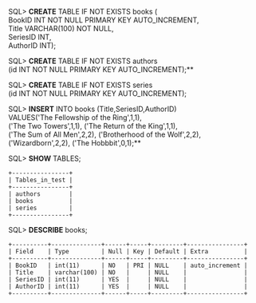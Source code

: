SQL> **CREATE** TABLE IF NOT EXISTS books ( <br>
  BookID INT NOT NULL PRIMARY KEY AUTO_INCREMENT, <br>
  Title VARCHAR(100) NOT NULL, <br>
  SeriesID INT, <br>
  AuthorID INT);

SQL> **CREATE** TABLE IF NOT EXISTS authors <br>
(id INT NOT NULL PRIMARY KEY AUTO_INCREMENT);**

SQL> **CREATE** TABLE IF NOT EXISTS series <br>
(id INT NOT NULL PRIMARY KEY AUTO_INCREMENT);

SQL> **INSERT** INTO books (Title,SeriesID,AuthorID) <br>
  VALUES('The Fellowship of the Ring',1,1), <br>
  ('The Two Towers',1,1), ('The Return of the King',1,1),  <br>
  ('The Sum of All Men',2,2), ('Brotherhood of the Wolf',2,2), <br> 
  ('Wizardborn',2,2), ('The Hobbbit',0,1);**

SQL> **SHOW** TABLES;
```
+----------------+
| Tables_in_test |
+----------------+
| authors        |
| books          |
| series         |
+----------------+
```

SQL> **DESCRIBE** books;
```
+----------+--------------+------+-----+---------+----------------+
| Field    | Type         | Null | Key | Default | Extra          |
+----------+--------------+------+-----+---------+----------------+
| BookID   | int(11)      | NO   | PRI | NULL    | auto_increment |
| Title    | varchar(100) | NO   |     | NULL    |                |
| SeriesID | int(11)      | YES  |     | NULL    |                |
| AuthorID | int(11)      | YES  |     | NULL    |                |
+----------+--------------+------+-----+---------+----------------+
```